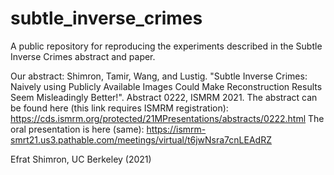 # subtle_inverse_crimes
A public repository for reproducing the experiments described in the Subtle Inverse Crimes abstract and paper.

Our abstract:
Shimron, Tamir, Wang, and Lustig. "Subtle Inverse Crimes: Naively using Publicly Available Images Could Make Reconstruction Results Seem Misleadingly Better!". Abstract 0222, ISMRM 2021. 
The abstract can be found here (this link requires ISMRM registration): https://cds.ismrm.org/protected/21MPresentations/abstracts/0222.html
The oral presentation is here (same): https://ismrm-smrt21.us3.pathable.com/meetings/virtual/t6jwNsra7cnLEAdRZ

Efrat Shimron, UC Berkeley (2021)
